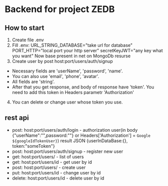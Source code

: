 # Backend for project ZEDB #
## How to start ##
1) Create file .env
2) Fill .env:
URL_STRING_DATABASE="take url for database"
PORT_HTTP="local port your http server"
secretKeyJWT="any key what you want"
Now base present in net on MongoDb resurse
3) Create user by post host:port/users/auth/signup
* Necessary fields are 'userName', 'password', 'name'. 
* You can also use 'email', 'phone', 'avatar'. 
* All fields are 'string'. 
* After that you get response, and body of response have 'token'. You need to add this token in Headers parametr 'Authorization'
4) You can delete or change user whose token you use. 
## rest api ##
* post: host:port/users/auth/login - authorization user(in body {"userName":"",password:""} or Headers['Authorization'] = `Google ${googleIdTokenUser}`) result JSON {userInDataBase:{}, token:"someToken"}
* post: host:port/users/auth/signup - register new user
* get: host:port/users/ - list of users
* get: host:port/users/id - get user by id
* post: host:port/users/ - create user
* put: host:port/users/id - change user by id
* delete: host:port/users/id - delete user by id
